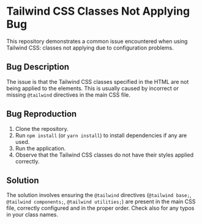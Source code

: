 # Tailwind CSS Classes Not Applying Bug

This repository demonstrates a common issue encountered when using Tailwind CSS: classes not applying due to configuration problems.

## Bug Description

The issue is that the Tailwind CSS classes specified in the HTML are not being applied to the elements. This is usually caused by incorrect or missing `@tailwind` directives in the main CSS file.

## Bug Reproduction

1. Clone the repository.
2. Run `npm install` (or `yarn install`) to install dependencies if any are used.
3. Run the application.
4. Observe that the Tailwind CSS classes do not have their styles applied correctly.

## Solution

The solution involves ensuring the `@tailwind` directives (`@tailwind base;`, `@tailwind components;`, `@tailwind utilities;`) are present in the main CSS file, correctly configured and in the proper order.  Check also for any typos in your class names.